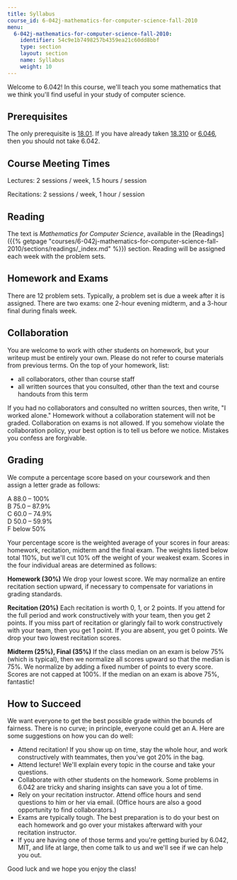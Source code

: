 ```yaml
---
title: Syllabus
course_id: 6-042j-mathematics-for-computer-science-fall-2010
menu:
  6-042j-mathematics-for-computer-science-fall-2010:
    identifier: 54c9e1b7498257b4359ea21c60dd8bbf
    type: section
    layout: section
    name: Syllabus
    weight: 10
---
```

Welcome to 6.042! In this course, we'll teach you some mathematics that we think you'll find useful in your study of computer science.

Prerequisites
-------------

The only prerequisite is [18.01](./resolveuid/f5d4bf19ee14590de94d9e2b266614ba). If you have already taken [18.310](./resolveuid/34ebb76f72dcccd3be780d93a500a3ce) or [6.046](./resolveuid/9e6fbb548601d046b61fdff90c09f8c9), then you should not take 6.042.

Course Meeting Times
--------------------

Lectures: 2 sessions / week, 1.5 hours / session

Recitations: 2 sessions / week, 1 hour / session

Reading
-------

The text is _Mathematics for Computer Science_, available in the [Readings]({{% getpage "courses/6-042j-mathematics-for-computer-science-fall-2010/sections/readings/_index.md" %}}) section. Reading will be assigned each week with the problem sets.

Homework and Exams
------------------

There are 12 problem sets. Typically, a problem set is due a week after it is assigned. There are two exams: one 2-hour evening midterm, and a 3-hour final during finals week.

Collaboration
-------------

You are welcome to work with other students on homework, but your writeup must be entirely your own. Please do not refer to course materials from previous terms. On the top of your homework, list:

*   all collaborators, other than course staff
*   all written sources that you consulted, other than the text and course handouts from this term

If you had no collaborators and consulted no written sources, then write, "I worked alone." Homework without a collaboration statement will not be graded. Collaboration on exams is not allowed. If you somehow violate the collaboration policy, your best option is to tell us before we notice. Mistakes you confess are forgivable.

Grading
-------

We compute a percentage score based on your coursework and then assign a letter grade as follows:

A 88.0 – 100%  
B 75.0 – 87.9%  
C 60.0 – 74.9%  
D 50.0 – 59.9%  
F below 50%

Your percentage score is the weighted average of your scores in four areas: homework, recitation, midterm and the final exam. The weights listed below total 110%, but we'll cut 10% off the weight of your weakest exam. Scores in the four individual areas are determined as follows:

**Homework (30%)** We drop your lowest score. We may normalize an entire recitation section upward, if necessary to compensate for variations in grading standards.

**Recitation (20%)** Each recitation is worth 0, 1, or 2 points. If you attend for the full period and work constructively with your team, then you get 2 points. If you miss part of recitation or glaringly fail to work constructively with your team, then you get 1 point. If you are absent, you get 0 points. We drop your two lowest recitation scores.

**Midterm (25%), Final (35%)** If the class median on an exam is below 75% (which is typical), then we normalize all scores upward so that the median is 75%. We normalize by adding a fixed number of points to every score. Scores are not capped at 100%. If the median on an exam is above 75%, fantastic!

How to Succeed
--------------

We want everyone to get the best possible grade within the bounds of fairness. There is no curve; in principle, everyone could get an A. Here are some suggestions on how you can do well:

*   Attend recitation! If you show up on time, stay the whole hour, and work constructively with teammates, then you've got 20% in the bag.
*   Attend lecture! We'll explain every topic in the course and take your questions.
*   Collaborate with other students on the homework. Some problems in 6.042 are tricky and sharing insights can save you a lot of time.
*   Rely on your recitation instructor. Attend office hours and send questions to him or her via email. (Office hours are also a good opportunity to find collaborators.)
*   Exams are typically tough. The best preparation is to do your best on each homework and go over your mistakes afterward with your recitation instructor.
*   If you are having one of those terms and you're getting buried by 6.042, MIT, and life at large, then come talk to us and we'll see if we can help you out.

Good luck and we hope you enjoy the class!
